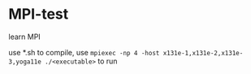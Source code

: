 # MPI-test
 learn MPI


use *.sh to compile, use `mpiexec -np 4 -host x131e-1,x131e-2,x131e-3,yoga11e ./<executable>` to run
